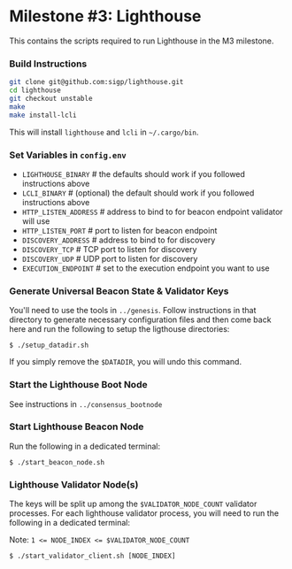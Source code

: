 # Milestone #3: Lighthouse

This contains the scripts required to run Lighthouse in the M3 milestone.

### Build Instructions

```bash
git clone git@github.com:sigp/lighthouse.git
cd lighthouse
git checkout unstable
make
make install-lcli
```

This will install `lighthouse` and `lcli` in `~/.cargo/bin`.

### Set Variables in `config.env`

- `LIGHTHOUSE_BINARY` # the defaults should work if you followed instructions above
- `LCLI_BINARY` # (optional) the default should work if you followed instructions above
- `HTTP_LISTEN_ADDRESS` # address to bind to for beacon endpoint validator will use
- `HTTP_LISTEN_PORT` # port to listen for beacon endpoint
- `DISCOVERY_ADDRESS` # address to bind to for discovery
- `DISCOVERY_TCP` # TCP port to listen for discovery
- `DISCOVERY_UDP` # UDP port to listen for discovery
- `EXECUTION_ENDPOINT` # set to the execution endpoint you want to use

### Generate Universal Beacon State & Validator Keys

You'll need to use the tools in `../genesis`. Follow instructions in that directory
to generate necessary configuration files and then come back here and run the
following to setup the ligthouse directories:
```
$ ./setup_datadir.sh
```
If you simply remove the `$DATADIR`, you will undo this command.

### Start the Lighthouse Boot Node

See instructions in `../consensus_bootnode`

### Start Lighthouse Beacon Node

Run the following in a dedicated terminal:
```
$ ./start_beacon_node.sh
```

### Lighthouse Validator Node(s)

The keys will be split up among the `$VALIDATOR_NODE_COUNT` validator processes. For
each lighthouse validator process, you will need to run the following in
a dedicated terminal:

Note: `1 <= NODE_INDEX <= $VALIDATOR_NODE_COUNT`

```
$ ./start_validator_client.sh [NODE_INDEX]
```

